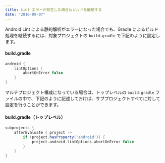 ```yaml
---
title: Lint エラーが発生した場合もビルドを継続する
date: "2016-09-07"
---
```


Android Lint による静的解析がエラーになった場合でも、Gradle によるビルド処理を継続するには、対象プロジェクトの `build.gradle` で下記のように設定します。

#### build.gradle

```groovy
android {
    lintOptions {
        abortOnError false
    }
}
```

マルチプロジェクト構成になっている場合は、トップレベルの `build.gradle` ファイルの中で、下記のように記述しておけば、サブプロジェクトすべてに対して設定を行うことができます。

#### build.gradle（トップレベル）

```groovy
subprojects {
    afterEvaluate { project ->
        if (project.hasProperty('android')) {
            project.android.lintOptions.abortOnError false
        }
    }
}
```

